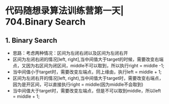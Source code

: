 # 代码随想录算法训练营第一天| 704.Binary Search
## 1. Binary Search
* 思路：考虑两种情况：区间为左闭右闭以及区间为左闭右开
* 区间为左闭右闭的情况[left, right],当中间值大于target的时候，需要改变右端点，又因为右区间为闭区间，middle不可以取到，所以执行right = middle -1;
* 当中间值小于target时，需要改变左端点，同上缘由，执行left = middle + 1;
* 区间为左闭右开的情况[left, right),当中间值大于target时，需要改变右端点，因为是开区间，可以直接执行right = middle(因为middle不会取到)
* 当中间值大于target时，需要改变左端点，但是不可以取到middle，所以left = middle + 1;